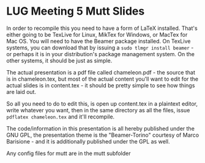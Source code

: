 LUG Meeting 5 Mutt Slides
=========

In order to recompile this you need to have a form of LaTeX installed. That's either going to be TexLive for Linux, MikTex for Windows, or MacTex for Mac OS. You will need to have the Beamer package installed. On TexLive systems, you can download that by issuing a `sudo tlmgr install beamer` - or perhaps it is in your distribution's package management system. On the other systems, it should be just as simple. 

The actual presentation is a pdf file called chameleon.pdf - the source that is in chameleon.tex, but most of the actual content you'll want to edit for the actual slides is in content.tex - it should be pretty simple to see how things are laid out.

So all you need to do to edit this, is open up content.tex in a plaintext editor, write whatever you want, then in the same directory as all the files, issue `pdflatex chameleon.tex` and it'll recompile.

The code/information in this presentation is all hereby published under the GNU GPL, the presentation theme is the "Beamer-Torino" courtesy of Marco Barisione - and it is additionally published under the GPL as well. 


Any config files for mutt are in the mutt subfolder
